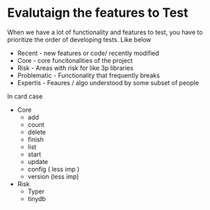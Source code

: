 # Evalutaign the features to Test

When we have a lot of functionality and features to test, you have to prioritize the order of developing tests. Like below

* Recent - new features or code/ recently modified
* Core - core funcitonalities of the project
* Risk - Areas with risk for like 3p libraries
* Problematic - Functionality that frequently breaks
* Expertis - Feaures / algo understood by some subset of people

In card case

* Core
  * add
  * count
  * delete
  * finish
  * list
  * start
  * update
  * config ( less imp )
  * version (less imp)
* Risk
  * Typer
  * tinydb

